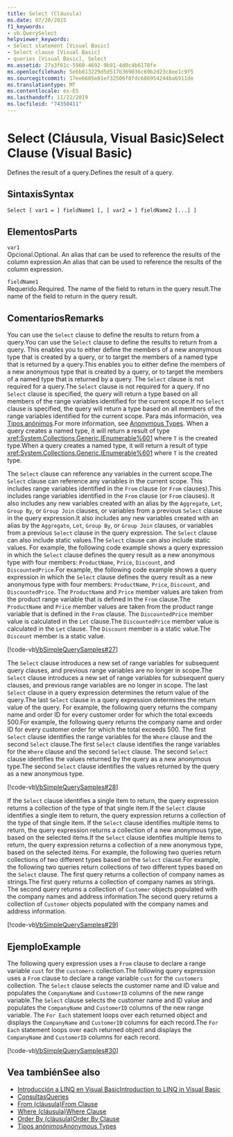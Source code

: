 ```yaml
---
title: Select (Cláusula)
ms.date: 07/20/2015
f1_keywords:
- vb.QuerySelect
helpviewer_keywords:
- Select statement [Visual Basic]
- Select clause [Visual Basic]
- queries [Visual Basic], Select
ms.assetid: 27a3f61c-5960-4692-9b91-4d0c4b6178fe
ms.openlocfilehash: 5ebb813229d5d517b369036c69b2d23c8ee1c9f5
ms.sourcegitcommit: 17ee6605e01ef32506f8fdc686954244ba6911de
ms.translationtype: MT
ms.contentlocale: es-ES
ms.lasthandoff: 11/22/2019
ms.locfileid: "74350411"
---
```

# <a name="select-clause-visual-basic"></a><span data-ttu-id="5a44f-102">Select (Cláusula, Visual Basic)</span><span class="sxs-lookup"><span data-stu-id="5a44f-102">Select Clause (Visual Basic)</span></span>
<span data-ttu-id="5a44f-103">Defines the result of a query.</span><span class="sxs-lookup"><span data-stu-id="5a44f-103">Defines the result of a query.</span></span>  
  
## <a name="syntax"></a><span data-ttu-id="5a44f-104">Sintaxis</span><span class="sxs-lookup"><span data-stu-id="5a44f-104">Syntax</span></span>  
  
```vb  
Select [ var1 = ] fieldName1 [, [ var2 = ] fieldName2 [...] ]  
```  
  
## <a name="parts"></a><span data-ttu-id="5a44f-105">Elementos</span><span class="sxs-lookup"><span data-stu-id="5a44f-105">Parts</span></span>  
 `var1`  
 <span data-ttu-id="5a44f-106">Opcional.</span><span class="sxs-lookup"><span data-stu-id="5a44f-106">Optional.</span></span> <span data-ttu-id="5a44f-107">An alias that can be used to reference the results of the column expression.</span><span class="sxs-lookup"><span data-stu-id="5a44f-107">An alias that can be used to reference the results of the column expression.</span></span>  
  
 `fieldName1`  
 <span data-ttu-id="5a44f-108">Requerido.</span><span class="sxs-lookup"><span data-stu-id="5a44f-108">Required.</span></span> <span data-ttu-id="5a44f-109">The name of the field to return in the query result.</span><span class="sxs-lookup"><span data-stu-id="5a44f-109">The name of the field to return in the query result.</span></span>  
  
## <a name="remarks"></a><span data-ttu-id="5a44f-110">Comentarios</span><span class="sxs-lookup"><span data-stu-id="5a44f-110">Remarks</span></span>  
 <span data-ttu-id="5a44f-111">You can use the `Select` clause to define the results to return from a query.</span><span class="sxs-lookup"><span data-stu-id="5a44f-111">You can use the `Select` clause to define the results to return from a query.</span></span> <span data-ttu-id="5a44f-112">This enables you to either define the members of a new anonymous type that is created by a query, or to target the members of a named type that is returned by a query.</span><span class="sxs-lookup"><span data-stu-id="5a44f-112">This enables you to either define the members of a new anonymous type that is created by a query, or to target the members of a named type that is returned by a query.</span></span> <span data-ttu-id="5a44f-113">The `Select` clause is not required for a query.</span><span class="sxs-lookup"><span data-stu-id="5a44f-113">The `Select` clause is not required for a query.</span></span> <span data-ttu-id="5a44f-114">If no `Select` clause is specified, the query will return a type based on all members of the range variables identified for the current scope.</span><span class="sxs-lookup"><span data-stu-id="5a44f-114">If no `Select` clause is specified, the query will return a type based on all members of the range variables identified for the current scope.</span></span> <span data-ttu-id="5a44f-115">Para más información, vea [Tipos anónimos](../../../visual-basic/programming-guide/language-features/objects-and-classes/anonymous-types.md).</span><span class="sxs-lookup"><span data-stu-id="5a44f-115">For more information, see [Anonymous Types](../../../visual-basic/programming-guide/language-features/objects-and-classes/anonymous-types.md).</span></span> <span data-ttu-id="5a44f-116">When a query creates a named type, it will return a result of type <xref:System.Collections.Generic.IEnumerable%601> where `T` is the created type.</span><span class="sxs-lookup"><span data-stu-id="5a44f-116">When a query creates a named type, it will return a result of type <xref:System.Collections.Generic.IEnumerable%601> where `T` is the created type.</span></span>  
  
 <span data-ttu-id="5a44f-117">The `Select` clause can reference any variables in the current scope.</span><span class="sxs-lookup"><span data-stu-id="5a44f-117">The `Select` clause can reference any variables in the current scope.</span></span> <span data-ttu-id="5a44f-118">This includes range variables identified in the `From` clause (or `From` clauses).</span><span class="sxs-lookup"><span data-stu-id="5a44f-118">This includes range variables identified in the `From` clause (or `From` clauses).</span></span> <span data-ttu-id="5a44f-119">It also includes any new variables created with an alias by the `Aggregate`, `Let`, `Group By`, or `Group Join` clauses, or variables from a previous `Select` clause in the query expression.</span><span class="sxs-lookup"><span data-stu-id="5a44f-119">It also includes any new variables created with an alias by the `Aggregate`, `Let`, `Group By`, or `Group Join` clauses, or variables from a previous `Select` clause in the query expression.</span></span> <span data-ttu-id="5a44f-120">The `Select` clause can also include static values.</span><span class="sxs-lookup"><span data-stu-id="5a44f-120">The `Select` clause can also include static values.</span></span> <span data-ttu-id="5a44f-121">For example, the following code example shows a query expression in which the `Select` clause defines the query result as a new anonymous type with four members: `ProductName`, `Price`, `Discount`, and `DiscountedPrice`.</span><span class="sxs-lookup"><span data-stu-id="5a44f-121">For example, the following code example shows a query expression in which the `Select` clause defines the query result as a new anonymous type with four members: `ProductName`, `Price`, `Discount`, and `DiscountedPrice`.</span></span> <span data-ttu-id="5a44f-122">The `ProductName` and `Price` member values are taken from the product range variable that is defined in the `From` clause.</span><span class="sxs-lookup"><span data-stu-id="5a44f-122">The `ProductName` and `Price` member values are taken from the product range variable that is defined in the `From` clause.</span></span> <span data-ttu-id="5a44f-123">The `DiscountedPrice` member value is calculated in the `Let` clause.</span><span class="sxs-lookup"><span data-stu-id="5a44f-123">The `DiscountedPrice` member value is calculated in the `Let` clause.</span></span> <span data-ttu-id="5a44f-124">The `Discount` member is a static value.</span><span class="sxs-lookup"><span data-stu-id="5a44f-124">The `Discount` member is a static value.</span></span>  
  
 [!code-vb[VbSimpleQuerySamples#27](~/samples/snippets/visualbasic/VS_Snippets_VBCSharp/VbSimpleQuerySamples/VB/QuerySamples1.vb#27)]  
  
 <span data-ttu-id="5a44f-125">The `Select` clause introduces a new set of range variables for subsequent query clauses, and previous range variables are no longer in scope.</span><span class="sxs-lookup"><span data-stu-id="5a44f-125">The `Select` clause introduces a new set of range variables for subsequent query clauses, and previous range variables are no longer in scope.</span></span> <span data-ttu-id="5a44f-126">The last `Select` clause in a query expression determines the return value of the query.</span><span class="sxs-lookup"><span data-stu-id="5a44f-126">The last `Select` clause in a query expression determines the return value of the query.</span></span> <span data-ttu-id="5a44f-127">For example, the following query returns the company name and order ID for every customer order for which the total exceeds 500.</span><span class="sxs-lookup"><span data-stu-id="5a44f-127">For example, the following query returns the company name and order ID for every customer order for which the total exceeds 500.</span></span> <span data-ttu-id="5a44f-128">The first `Select` clause identifies the range variables for the `Where` clause and the second `Select` clause.</span><span class="sxs-lookup"><span data-stu-id="5a44f-128">The first `Select` clause identifies the range variables for the `Where` clause and the second `Select` clause.</span></span> <span data-ttu-id="5a44f-129">The second `Select` clause identifies the values returned by the query as a new anonymous type.</span><span class="sxs-lookup"><span data-stu-id="5a44f-129">The second `Select` clause identifies the values returned by the query as a new anonymous type.</span></span>  
  
 [!code-vb[VbSimpleQuerySamples#28](~/samples/snippets/visualbasic/VS_Snippets_VBCSharp/VbSimpleQuerySamples/VB/QuerySamples1.vb#28)]  
  
 <span data-ttu-id="5a44f-130">If the `Select` clause identifies a single item to return, the query expression returns a collection of the type of that single item.</span><span class="sxs-lookup"><span data-stu-id="5a44f-130">If the `Select` clause identifies a single item to return, the query expression returns a collection of the type of that single item.</span></span> <span data-ttu-id="5a44f-131">If the `Select` clause identifies multiple items to return, the query expression returns a collection of a new anonymous type, based on the selected items.</span><span class="sxs-lookup"><span data-stu-id="5a44f-131">If the `Select` clause identifies multiple items to return, the query expression returns a collection of a new anonymous type, based on the selected items.</span></span> <span data-ttu-id="5a44f-132">For example, the following two queries return collections of two different types based on the `Select` clause.</span><span class="sxs-lookup"><span data-stu-id="5a44f-132">For example, the following two queries return collections of two different types based on the `Select` clause.</span></span> <span data-ttu-id="5a44f-133">The first query returns a collection of company names as strings.</span><span class="sxs-lookup"><span data-stu-id="5a44f-133">The first query returns a collection of company names as strings.</span></span> <span data-ttu-id="5a44f-134">The second query returns a collection of `Customer` objects populated with the company names and address information.</span><span class="sxs-lookup"><span data-stu-id="5a44f-134">The second query returns a collection of `Customer` objects populated with the company names and address information.</span></span>  
  
 [!code-vb[VbSimpleQuerySamples#29](~/samples/snippets/visualbasic/VS_Snippets_VBCSharp/VbSimpleQuerySamples/VB/QuerySamples1.vb#29)]  
  
## <a name="example"></a><span data-ttu-id="5a44f-135">Ejemplo</span><span class="sxs-lookup"><span data-stu-id="5a44f-135">Example</span></span>  
 <span data-ttu-id="5a44f-136">The following query expression uses a `From` clause to declare a range variable `cust` for the `customers` collection.</span><span class="sxs-lookup"><span data-stu-id="5a44f-136">The following query expression uses a `From` clause to declare a range variable `cust` for the `customers` collection.</span></span> <span data-ttu-id="5a44f-137">The `Select` clause selects the customer name and ID value and populates the `CompanyName` and `CustomerID` columns of the new range variable.</span><span class="sxs-lookup"><span data-stu-id="5a44f-137">The `Select` clause selects the customer name and ID value and populates the `CompanyName` and `CustomerID` columns of the new range variable.</span></span> <span data-ttu-id="5a44f-138">The `For Each` statement loops over each returned object and displays the `CompanyName` and `CustomerID` columns for each record.</span><span class="sxs-lookup"><span data-stu-id="5a44f-138">The `For Each` statement loops over each returned object and displays the `CompanyName` and `CustomerID` columns for each record.</span></span>  
  
 [!code-vb[VbSimpleQuerySamples#30](~/samples/snippets/visualbasic/VS_Snippets_VBCSharp/VbSimpleQuerySamples/VB/QuerySamples1.vb#30)]  
  
## <a name="see-also"></a><span data-ttu-id="5a44f-139">Vea también</span><span class="sxs-lookup"><span data-stu-id="5a44f-139">See also</span></span>

- [<span data-ttu-id="5a44f-140">Introducción a LINQ en Visual Basic</span><span class="sxs-lookup"><span data-stu-id="5a44f-140">Introduction to LINQ in Visual Basic</span></span>](../../../visual-basic/programming-guide/language-features/linq/introduction-to-linq.md)
- [<span data-ttu-id="5a44f-141">Consultas</span><span class="sxs-lookup"><span data-stu-id="5a44f-141">Queries</span></span>](../../../visual-basic/language-reference/queries/index.md)
- [<span data-ttu-id="5a44f-142">From (cláusula)</span><span class="sxs-lookup"><span data-stu-id="5a44f-142">From Clause</span></span>](../../../visual-basic/language-reference/queries/from-clause.md)
- [<span data-ttu-id="5a44f-143">Where (cláusula)</span><span class="sxs-lookup"><span data-stu-id="5a44f-143">Where Clause</span></span>](../../../visual-basic/language-reference/queries/where-clause.md)
- [<span data-ttu-id="5a44f-144">Order By (cláusula)</span><span class="sxs-lookup"><span data-stu-id="5a44f-144">Order By Clause</span></span>](../../../visual-basic/language-reference/queries/order-by-clause.md)
- [<span data-ttu-id="5a44f-145">Tipos anónimos</span><span class="sxs-lookup"><span data-stu-id="5a44f-145">Anonymous Types</span></span>](../../../visual-basic/programming-guide/language-features/objects-and-classes/anonymous-types.md)
